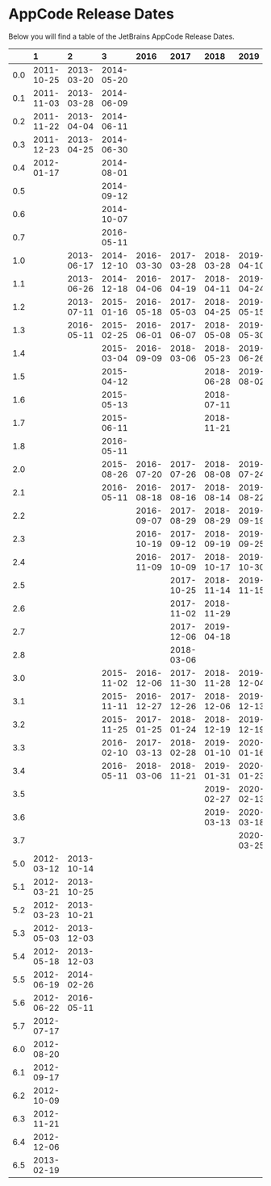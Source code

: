 # AppCode Release Dates
Below you will find a table of the JetBrains AppCode Release Dates.

|     | 1          | 2          | 3          | 2016       | 2017       | 2018       | 2019       | 2020       |
|----:|:-----------|:-----------|:-----------|:-----------|:-----------|:-----------|:-----------|:-----------|
| 0.0 | 2011-10-25 | 2013-03-20 | 2014-05-20 |            |            |            |            |            |
| 0.1 | 2011-11-03 | 2013-03-28 | 2014-06-09 |            |            |            |            |            |
| 0.2 | 2011-11-22 | 2013-04-04 | 2014-06-11 |            |            |            |            |            |
| 0.3 | 2011-12-23 | 2013-04-25 | 2014-06-30 |            |            |            |            |            |
| 0.4 | 2012-01-17 |            | 2014-08-01 |            |            |            |            |            |
| 0.5 |            |            | 2014-09-12 |            |            |            |            |            |
| 0.6 |            |            | 2014-10-07 |            |            |            |            |            |
| 0.7 |            |            | 2016-05-11 |            |            |            |            |            |
| 1.0 |            | 2013-06-17 | 2014-12-10 | 2016-03-30 | 2017-03-28 | 2018-03-28 | 2019-04-10 | 2020-04-21 |
| 1.1 |            | 2013-06-26 | 2014-12-18 | 2016-04-06 | 2017-04-19 | 2018-04-11 | 2019-04-24 | 2020-04-29 |
| 1.2 |            | 2013-07-11 | 2015-01-16 | 2016-05-18 | 2017-05-03 | 2018-04-25 | 2019-05-15 | 2020-05-13 |
| 1.3 |            | 2016-05-11 | 2015-02-25 | 2016-06-01 | 2017-06-07 | 2018-05-08 | 2019-05-30 | 2020-05-21 |
| 1.4 |            |            | 2015-03-04 | 2016-09-09 | 2018-03-06 | 2018-05-23 | 2019-06-26 | 2020-06-05 |
| 1.5 |            |            | 2015-04-12 |            |            | 2018-06-28 | 2019-08-02 | 2020-07-09 |
| 1.6 |            |            | 2015-05-13 |            |            | 2018-07-11 |            | 2020-07-22 |
| 1.7 |            |            | 2015-06-11 |            |            | 2018-11-21 |            |            |
| 1.8 |            |            | 2016-05-11 |            |            |            |            |            |
| 2.0 |            |            | 2015-08-26 | 2016-07-20 | 2017-07-26 | 2018-08-08 | 2019-07-24 | 2020-08-05 |
| 2.1 |            |            | 2016-05-11 | 2016-08-18 | 2017-08-16 | 2018-08-14 | 2019-08-22 | 2020-08-27 |
| 2.2 |            |            |            | 2016-09-07 | 2017-08-29 | 2018-08-29 | 2019-09-19 | 2020-09-03 |
| 2.3 |            |            |            | 2016-10-19 | 2017-09-12 | 2018-09-19 | 2019-09-25 | 2020-09-17 |
| 2.4 |            |            |            | 2016-11-09 | 2017-10-09 | 2018-10-17 | 2019-10-30 | 2020-10-08 |
| 2.5 |            |            |            |            | 2017-10-25 | 2018-11-14 | 2019-11-15 | 2020-11-09 |
| 2.6 |            |            |            |            | 2017-11-02 | 2018-11-29 |            | 2020-11-16 |
| 2.7 |            |            |            |            | 2017-12-06 | 2019-04-18 |            | 2020-11-20 |
| 2.8 |            |            |            |            | 2018-03-06 |            |            | 2020-11-26 |
| 3.0 |            |            | 2015-11-02 | 2016-12-06 | 2017-11-30 | 2018-11-28 | 2019-12-04 | 2020-12-10 |
| 3.1 |            |            | 2015-11-11 | 2016-12-27 | 2017-12-26 | 2018-12-06 | 2019-12-13 | 2021-01-13 |
| 3.2 |            |            | 2015-11-25 | 2017-01-25 | 2018-01-24 | 2018-12-19 | 2019-12-19 | 2021-01-28 |
| 3.3 |            |            | 2016-02-10 | 2017-03-13 | 2018-02-28 | 2019-01-10 | 2020-01-16 | 2021-02-09 |
| 3.4 |            |            | 2016-05-11 | 2018-03-06 | 2018-11-21 | 2019-01-31 | 2020-01-23 |            |
| 3.5 |            |            |            |            |            | 2019-02-27 | 2020-02-13 |            |
| 3.6 |            |            |            |            |            | 2019-03-13 | 2020-03-18 |            |
| 3.7 |            |            |            |            |            |            | 2020-03-25 |            |
| 5.0 | 2012-03-12 | 2013-10-14 |            |            |            |            |            |            |
| 5.1 | 2012-03-21 | 2013-10-25 |            |            |            |            |            |            |
| 5.2 | 2012-03-23 | 2013-10-21 |            |            |            |            |            |            |
| 5.3 | 2012-05-03 | 2013-12-03 |            |            |            |            |            |            |
| 5.4 | 2012-05-18 | 2013-12-03 |            |            |            |            |            |            |
| 5.5 | 2012-06-19 | 2014-02-26 |            |            |            |            |            |            |
| 5.6 | 2012-06-22 | 2016-05-11 |            |            |            |            |            |            |
| 5.7 | 2012-07-17 |            |            |            |            |            |            |            |
| 6.0 | 2012-08-20 |            |            |            |            |            |            |            |
| 6.1 | 2012-09-17 |            |            |            |            |            |            |            |
| 6.2 | 2012-10-09 |            |            |            |            |            |            |            |
| 6.3 | 2012-11-21 |            |            |            |            |            |            |            |
| 6.4 | 2012-12-06 |            |            |            |            |            |            |            |
| 6.5 | 2013-02-19 |            |            |            |            |            |            |            |